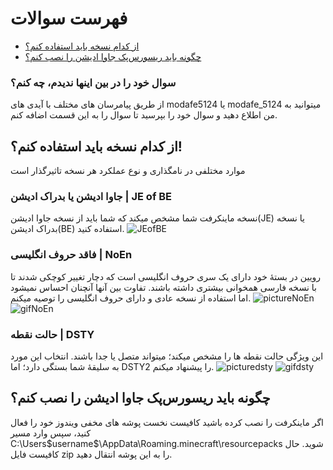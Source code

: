 # فهرست سوالات
- [از کدام نسخه باید استفاده کنم؟](https://github.com/modafe5124/Rooyin-in-minecraft/blob/main/Guide.md#%D8%A7%D8%B2-%DA%A9%D8%AF%D8%A7%D9%85-%D9%86%D8%B3%D8%AE%D9%87-%D8%A8%D8%A7%DB%8C%D8%AF-%D8%A7%D8%B3%D8%AA%D9%81%D8%A7%D8%AF%D9%87-%DA%A9%D9%86%D9%85)
- [چگونه باید ریسورس‌پک جاوا ادیشن را نصب کنم؟](https://github.com/modafe5124/Rooyin-in-minecraft/blob/main/Guide.md#%DA%86%DA%AF%D9%88%D9%86%D9%87-%D8%A8%D8%A7%DB%8C%D8%AF-%D8%B1%DB%8C%D8%B3%D9%88%D8%B1%D8%B3%D9%BE%DA%A9-%D8%AC%D8%A7%D9%88%D8%A7-%D8%A7%D8%AF%DB%8C%D8%B4%D9%86-%D8%B1%D8%A7-%D9%86%D8%B5%D8%A8-%DA%A9%D9%86%D9%85)


### سوال خود را در بین اینها ندیدم، چه کنم؟
از طریق پیامرسان های مختلف با آیدی های modafe5124 یا modafe_5124 میتوانید به من اطلاع دهید و سوال خود را بپرسید تا سوال را به این قسمت اضافه کنم.



## از کدام نسخه باید استفاده کنم؟!
موارد مختلفی در نامگذاری و نوع عملکرد هر نسخه تاثیرگذار است
### جاوا ادیشن یا بدراک ادیشن | JE of BE
نسخه ماینکرفت شما مشخص میکند که شما باید از نسخه جاوا ادیشن(JE) یا نسخه بدراک ادیشن(BE) استفاده کنید.
![JEofBE](https://github.com/modafe5124/Rooyin-in-minecraft/assets/100155793/12d6e77e-63ce-4004-ba86-d441e2025c36)
### فاقد حروف انگلیسی | NoEn
رویین در بستۀ خود دارای یک سری حروف انگلیسی است که دچار تغییر کوچکی شدند تا با نسخه فارسی همخوانی بیشتری داشته باشند. تفاوت بین آنها آنچنان احساس نمیشود اما استفاده از نسخه عادی و دارای حروف انگلیسی را توصیه میکنم.
![pictureNoEn](https://github.com/modafe5124/Rooyin-in-minecraft/assets/100155793/ddaaed3a-b2e1-4a4c-9c71-cf3297d5effb)
![gifNoEn](https://github.com/modafe5124/Rooyin-in-minecraft/assets/100155793/833b5cb5-8e0e-4f28-b4fb-a21725b321de)
### حالت نقطه | DSTY
این ویژگی حالت نقطه ها را مشخص میکند؛ میتواند متصل یا جدا باشند. انتخاب این مورد به سلیقۀ شما بستگی دارد؛ اما DSTY2 را پیشنهاد میکنم.
![picturedsty](https://github.com/modafe5124/Rooyin-in-minecraft/assets/100155793/36f408a0-f29d-4397-b1c3-197430617ef9)
![gifdsty](https://github.com/modafe5124/Rooyin-in-minecraft/assets/100155793/dbde8ca0-2502-4b1f-a44c-b4d691ceae64)
## چگونه باید ریسورس‌پک جاوا ادیشن را نصب کنم؟
اگر ماینکرفت را نصب کرده باشید کافیست نخست پوشه های مخفی ویندوز خود را فعال کنید، سپس وارد مسیر C:\Users\$username$\AppData\Roaming\.minecraft\resourcepacks شوید. حال کافیست فایل zip را به این پوشه انتقال دهید.
